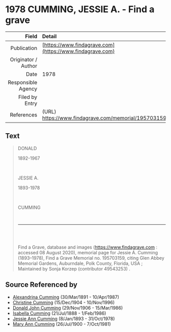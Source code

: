 ﻿---
layout: page
permalink: /sources/s11068570
---

# 1978 CUMMING, JESSIE A. - Find a grave

Field | Detail
---:|:---
Publication | [https://www.findagrave.com](https://www.findagrave.com)
Originator / Author | 
Date | 1978
Responsible Agency | 
Filed by Entry | 
References | (URL) https://www.findagrave.com/memorial/195703159

## Text

> DONALD
>
> 1892-1967
>
> <br/>
>
> JESSIE A. 
>
> 1893-1978
>
> <br/>
>
> CUMMING
>
> <br/>
>
> ---
>
> <br/>
>
> <br/>
>
> Find a Grave, database and images (https://www.findagrave.com : accessed 08 August 2020), memorial page for Jessie A. Cumming (1893–1978), Find a Grave Memorial no. 195703159, citing Glen Abbey Memorial Gardens, Auburndale, Polk County, Florida, USA ; Maintained by Sonja Korzep (contributor 49543253) .
>

## Source Referenced by

* [Alexandrina Cumming](../people/@57186713@-alexandrina-cumming-b1891-3-30-d1987-4-10.md) (30/Mar/1891 - 10/Apr/1987)
* [Christine Cumming](../people/@24328630@-christine-cumming-b1904-12-15-d1996-11-10.md) (15/Dec/1904 - 10/Nov/1996)
* [Donald John Cumming](../people/@22331378@-donald-john-cumming-b1906-11-29-d1986-3-15.md) (29/Nov/1906 - 15/Mar/1986)
* [Isabella Cumming](../people/@84684994@-isabella-cumming-b1888-7-21-d1986-2-1.md) (21/Jul/1888 - 1/Feb/1986)
* [Jessie Ann Cumming](../people/@66222886@-jessie-ann-cumming-b1893-1-8-d1978-10-31.md) (8/Jan/1893 - 31/Oct/1978)
* [Mary Ann Cumming](../people/@48241984@-mary-ann-cumming-b1900-7-26-d1981-10-7.md) (26/Jul/1900 - 7/Oct/1981)
